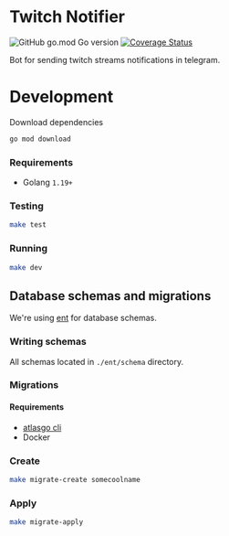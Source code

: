 # Twitch Notifier

![GitHub go.mod Go version](https://img.shields.io/github/go-mod/go-version/satont/twitch-notifier)
[![Coverage Status](https://coveralls.io/repos/github/Satont/twitch-notifier/badge.svg)](https://coveralls.io/github/Satont/twitch-notifier)

Bot for sending twitch streams notifications in telegram.

# Development

Download dependencies

```bash
go mod download
```

### Requirements

- Golang `1.19+`

### Testing


```bash
make test
```

### Running

```bash
make dev
```

## Database schemas and migrations

We're using [ent](https://entgo.io/) for database schemas.

### Writing schemas

All schemas located in `./ent/schema` directory.

### Migrations

#### Requirements

- [atlasgo cli](https://atlasgo.io/getting-started#installation)
- Docker

### Create

```bash
make migrate-create somecoolname
```

### Apply

```bash
make migrate-apply
```
